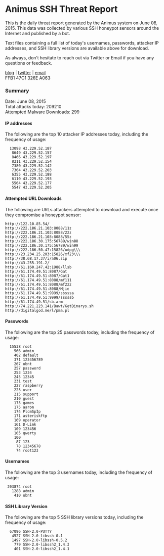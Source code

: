 # Animus SSH Threat Report

This is the daily threat report generated by the Animus system on June 08, 2015. This data was collected by various SSH honeypot sensors around the Internet and published by a bot.  

Text files containing a full list of today's usernames, passwords, attacker IP addresses, and SSH library versions are available above for download.  

As always, don't hesitate to reach out via Twitter or Email if you have any questions or feedback.  

[blog](http://morris.guru) | [twitter](https://twitter.com/andrew___morris) | [email](mailto:andrew@morris.guru)  
FFB1 47C1 326E A063  

### Summary

Date: June 08, 2015  
Total attacks today: 209210  
Attempted Malware Downloads: 299 

#### IP addresses
The following are the top 10 attacker IP addresses today, including the frequency of usage:
```
  13098 43.229.52.187
   8649 43.229.52.157
   8466 43.229.52.197
   8211 43.229.52.154
   7380 43.229.52.142
   7364 43.229.52.203
   6355 43.229.52.188
   6110 43.229.52.193
   5564 43.229.52.177
   5547 43.229.52.205
```

#### Attempted URL Downloads
The following are URLs attackers attempted to download and execute once they compromise a honeypot sensor:
```
http://122.10.85.54/
http://222.186.21.103:8088/11z
http://222.186.21.103:8088/22z
http://222.186.21.103:8088/55z
http://222.186.30.175:56789/win88
http://222.186.30.175:56789/win99
http://222.186.50.47:15826/udpg\\\
http://23.234.25.203:15826/xf23\\\
http://38.68.17.37/i/a06.zip
http://43.255.191.2/
http://61.160.247.42:1988/llsb
http://61.174.49.51:8087/Gat
http://61.174.49.51:8087/Gat1
http://61.174.49.51:8088/mf111
http://61.174.49.51:8088/mf222
http://61.174.49.51:8088/Mjie
http://61.174.49.51:9999/sssssa
http://61.174.49.51:9999/sssssb
http://61.174.49.51/sb.arm
http://74.221.223.141/Bawt/GetBinarys.sh
http://digitalgod.me/l/pma.pl
```

#### Passwords
The following are the top 25 passwords today, including the frequency of usage:
```
  15538 root
    566 admin
    402 default
    371 123456789
    267 ubnt
    257 password
    253 1234
    245 12345
    231 test
    227 raspberry
    223 user
    215 support
    210 guest
    175 games
    175 aaron
    174 PlcmSpIp
    171 asteriskftp
    169 operator
    161 D-Link
    109 123456
    105 qwerty
    100 
     87 123
     78 12345678
     74 root123
```

#### Usernames
The following are the top 3 usernames today, including the frequency of usage:
```
 203874 root
   1288 admin
    410 ubnt
```

#### SSH Library Version
The following are the top 5 SSH library versions today, including the frequency of usage:
```
  67096 SSH-2.0-PUTTY
   4527 SSH-2.0-libssh-0.1
   1497 SSH-2.0-libssh-0.5.2
    779 SSH-2.0-libssh2_1.4.3
    401 SSH-2.0-libssh2_1.4.1
```
